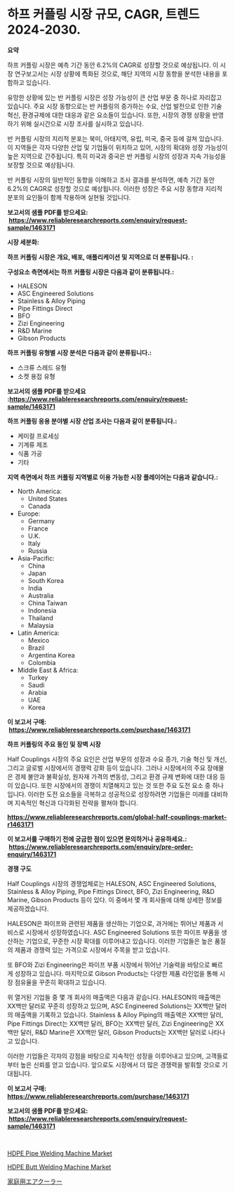 <p><h1>하프 커플링 시장 규모, CAGR, 트렌드 2024-2030.</h1></p><p><strong>요약</strong></p>
<p><p>하프 커플링 시장은 예측 기간 동안 6.2%의 CAGR로 성장할 것으로 예상됩니다. 이 시장 연구보고서는 시장 상황에 특화된 것으로, 해단 지역의 시장 동향을 분석한 내용을 포함하고 있습니다.</p><p>유망한 상황에 있는 반 커플링 시장은 성장 가능성이 큰 산업 부문 중 하나로 자리잡고 있습니다. 주요 시장 동향으로는 반 커플링의 증가하는 수요, 산업 발전으로 인한 기술 혁신, 환경규제에 대한 대응과 같은 요소들이 있습니다. 또한, 시장의 경쟁 상황을 반영하기 위해 실시간으로 시장 조사를 실시하고 있습니다.</p><p>반 커플링 시장의 지리적 분포는 북미, 아태지역, 유럽, 미국, 중국 등에 걸쳐 있습니다. 이 지역들은 각자 다양한 산업 및 기업들이 위치하고 있어, 시장의 확대와 성장 가능성이 높은 지역으로 간주됩니다. 특히 미국과 중국은 반 커플링 시장의 성장과 지속 가능성을 보장할 것으로 예상됩니다.</p><p>반 커플링 시장의 일반적인 동향을 이해하고 조사 결과를 분석하면, 예측 기간 동안 6.2%의 CAGR로 성장할 것으로 예상됩니다. 이러한 성장은 주요 시장 동향과 지리적 분포의 요인들이 함께 작용하며 실현될 것입니다.</p></p>
<p><strong>보고서의 샘플 PDF를 받으세요: &nbsp;<a href="https://www.reliableresearchreports.com/enquiry/request-sample/1463171">https://www.reliableresearchreports.com/enquiry/request-sample/1463171</a></strong></p>
<p><strong>시장 세분화:</strong></p>
<p><strong> 하프 커플링 시장은 개요, 배포, 애플리케이션 및 지역으로 더 분류됩니다. :</strong></p>
<p><strong>구성요소 측면에서는 하프 커플링 시장은 다음과 같이 분류됩니다.:</strong></p>
<p><ul><li>HALESON</li><li>ASC Engineered Solutions﻿</li><li>Stainless & Alloy Piping</li><li>Pipe Fittings Direct</li><li>BFO</li><li>Zizi Engineering</li><li>R&D Marine</li><li>Gibson Products</li></ul></p>
<p><strong> 하프 커플링 유형별 시장 분석은 다음과 같이 분류됩니다.:</strong></p>
<p><ul><li>스크류 스레드 유형</li><li>소켓 용접 유형</li></ul></p>
<p><strong>보고서의 샘플 PDF를 받으세요 :<a href="https://www.reliableresearchreports.com/enquiry/request-sample/1463171">https://www.reliableresearchreports.com/enquiry/request-sample/1463171</a></strong></p>
<p><strong> 하프 커플링 응용 분야별 시장 산업 조사는 다음과 같이 분류됩니다.:</strong></p>
<p><ul><li>케미컬 프로세싱</li><li>기계류 제조</li><li>식품 가공</li><li>기타</li></ul></p>
<p><strong>지역 측면에서 하프 커플링 지역별로 이용 가능한 시장 플레이어는 다음과 같습니다.:</strong></p>
<p><ul>
    <li>
        North America:
        <ul>
            <li>United States</li>
            <li>Canada</li>
        </ul>
    </li>
    <li>
        Europe:
        <ul>
            <li>Germany</li>
            <li>France</li>
            <li>U.K.</li>
            <li>Italy</li>
            <li>Russia</li>
        </ul>
    </li>
    <li>
        Asia-Pacific:
        <ul>
            <li>China</li>
            <li>Japan</li>
            <li>South Korea</li>
            <li>India</li>
            <li>Australia</li>
            <li>China Taiwan</li>
            <li>Indonesia</li>
            <li>Thailand</li>
            <li>Malaysia</li>
        </ul>
    </li>
    <li>
        Latin America:
        <ul>
            <li>Mexico</li>
            <li>Brazil</li>
            <li>Argentina Korea</li>
            <li>Colombia</li>
        </ul>
    </li>
    <li>
        Middle East & Africa:
        <ul>
            <li>Turkey</li>
            <li>Saudi</li>
            <li>Arabia</li>
            <li>UAE</li>
            <li>Korea</li>
        </ul>
    </li>
    </ul></p>
<p><strong>이 보고서 구매: &nbsp;<a href="https://www.reliableresearchreports.com/purchase/1463171">https://www.reliableresearchreports.com/purchase/1463171</a></strong></p>
<p><strong>하프 커플링의 주요 동인 및 장벽 시장</strong></p>
<p><p>Half Couplings 시장의 주요 요인은 산업 부문의 성장과 수요 증가, 기술 혁신 및 개선, 그리고 글로벌 시장에서의 경쟁력 강화 등이 있습니다. 그러나 시장에서의 주요 장애물은 경제 불안과 불확실성, 원자재 가격의 변동성, 그리고 환경 규제 변화에 대한 대응 등이 있습니다. 또한 시장에서의 경쟁이 치열해지고 있는 것 또한 주요 도전 요소 중 하나입니다. 이러한 도전 요소들을 극복하고 성공적으로 성장하려면 기업들은 미래를 대비하며 지속적인 혁신과 다각화된 전략을 펼쳐야 합니다.</p></p>
<p><strong><a href="https://www.reliableresearchreports.com/global-half-couplings-market-r1463171">https://www.reliableresearchreports.com/global-half-couplings-market-r1463171</a></strong></p>
<p><strong>이 보고서를 구매하기 전에 궁금한 점이 있으면 문의하거나 공유하세요.: &nbsp;<a href="https://www.reliableresearchreports.com/enquiry/pre-order-enquiry/1463171">https://www.reliableresearchreports.com/enquiry/pre-order-enquiry/1463171</a></strong></p>
<p><strong>경쟁 구도</strong></p>
<p><p>Half Couplings 시장의 경쟁업체로는 HALESON, ASC Engineered Solutions, Stainless & Alloy Piping, Pipe Fittings Direct, BFO, Zizi Engineering, R&D Marine, Gibson Products 등이 있다. 이 중에서 몇 개 회사들에 대해 상세한 정보를 제공하겠습니다.</p><p>HALESON은 파이프와 관련된 제품을 생산하는 기업으로, 과거에는 뛰어난 제품과 서비스로 시장에서 성장하였습니다. ASC Engineered Solutions 또한 파이프 부품을 생산하는 기업으로, 꾸준한 시장 확대를 이루어내고 있습니다. 이러한 기업들은 높은 품질의 제품과 경쟁력 있는 가격으로 시장에서 주목을 받고 있습니다.</p><p>또 BFO와 Zizi Engineering은 파이프 부품 시장에서 뛰어난 기술력을 바탕으로 빠르게 성장하고 있습니다. 마지막으로 Gibson Products는 다양한 제품 라인업을 통해 시장 점유율을 꾸준히 확대하고 있습니다.</p><p>위 열거된 기업들 중 몇 개 회사의 매출액은 다음과 같습니다. HALESON의 매출액은 XX백만 달러로 꾸준히 성장하고 있으며, ASC Engineered Solutions는 XX백만 달러의 매출액을 기록하고 있습니다. Stainless & Alloy Piping의 매출액은 XX백만 달러, Pipe Fittings Direct는 XX백만 달러, BFO는 XX백만 달러, Zizi Engineering은 XX백만 달러, R&D Marine은 XX백만 달러, Gibson Products는 XX백만 달러로 나타나고 있습니다.</p><p>이러한 기업들은 각자의 강점을 바탕으로 지속적인 성장을 이루어내고 있으며, 고객들로부터 높은 신뢰를 얻고 있습니다. 앞으로도 시장에서 더 많은 경쟁력을 발휘할 것으로 기대됩니다.</p></p>
<p><strong>이 보고서 구매: &nbsp; <a href="https://www.reliableresearchreports.com/purchase/1463171">https://www.reliableresearchreports.com/purchase/1463171</a></strong></p>
<p><strong>보고서의 샘플 PDF를 받으세요: &nbsp;<a href="https://www.reliableresearchreports.com/enquiry/request-sample/1463171">https://www.reliableresearchreports.com/enquiry/request-sample/1463171</a></strong><strong></strong></p>
<p>&nbsp;</p>
<p><p><a href="https://github.com/shotows/Market-Research-Report-List-2/blob/main/hdpe-pipe-welding-machine-market.md">HDPE Pipe Welding Machine Market</a></p><p><a href="https://github.com/Sinjinluong3e0awx2m195k76/Market-Research-Report-List-2/blob/main/hdpe-butt-welding-machine-market.md">HDPE Butt Welding Machine Market</a></p><p><a href="https://github.com/xemfu2379520/Market-Research-Report-List-1/blob/main/425418233488.md">家庭用エアクーラー</a></p></p>